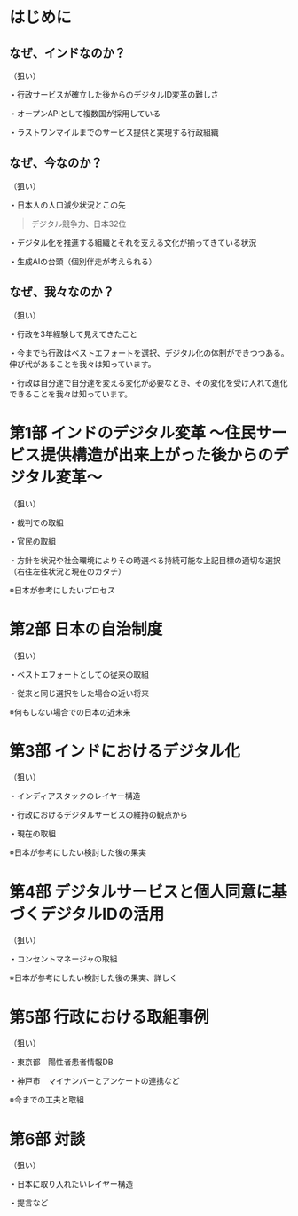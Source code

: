 # はじめに

## なぜ、インドなのか？

（狙い）

・行政サービスが確立した後からのデジタルID変革の難しさ

・オープンAPIとして複数国が採用している


・ラストワンマイルまでのサービス提供と実現する行政組織

## なぜ、今なのか？

（狙い）

・日本人の人口減少状況とこの先

>デジタル競争力、日本32位

・デジタル化を推進する組織とそれを支える文化が揃ってきている状況

・生成AIの台頭（個別伴走が考えられる）

## なぜ、我々なのか？

（狙い）

・行政を3年経験して見えてきたこと

・今までも行政はベストエフォートを選択、デジタル化の体制ができつつある。伸び代があることを我々は知っています。

・行政は自分達で自分達を変える変化が必要なとき、その変化を受け入れて進化できることを我々は知っています。


# 第1部 インドのデジタル変革 ～住民サービス提供構造が出来上がった後からのデジタル変革～

（狙い）

・裁判での取組

・官民の取組

・方針を状況や社会環境によりその時選べる持続可能な上記目標の適切な選択（右往左往状況と現在のカタチ）

※日本が参考にしたいプロセス

# 第2部 日本の自治制度

（狙い）

・ベストエフォートとしての従来の取組

・従来と同じ選択をした場合の近い将来

※何もしない場合での日本の近未来

# 第3部 インドにおけるデジタル化

（狙い）

・インディアスタックのレイヤー構造

・行政におけるデジタルサービスの維持の観点から

・現在の取組

※日本が参考にしたい検討した後の果実

# 第4部 デジタルサービスと個人同意に基づくデジタルIDの活用

（狙い）

・コンセントマネージャの取組

※日本が参考にしたい検討した後の果実、詳しく

# 第5部 行政における取組事例

（狙い）

・東京都　陽性者患者情報DB

・神戸市　マイナンバーとアンケートの連携など

※今までの工夫と取組

# 第6部 対談

（狙い）

・日本に取り入れたいレイヤー構造

・提言など

